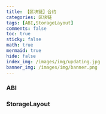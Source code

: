 ```yaml
---
title: 【区块链】合约
categories: 区块链
tags: [ABI,StorageLayout]
comments: false
toc: true
sticky: false
math: true
mermaid: true
hide: false
index_img: /images/img/updating.jpg
banner_img: /images/img/banner.png
---
```


> <!-- more -->

### ABI

### StorageLayout
